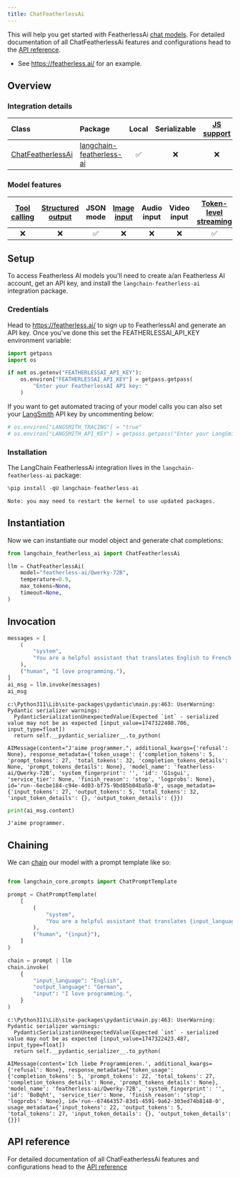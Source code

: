 ```yaml
---
title: ChatFeatherlessAi
---
```


This will help you get started with FeatherlessAi [chat models](/oss/concepts/chat_models). For detailed documentation of all ChatFeatherlessAi features and configurations head to the [API reference](https://python.langchain.com/api_reference/__package_name_short_snake__/chat_models/__module_name__.chat_models.ChatFeatherlessAi.html).

- See https://featherless.ai/ for an example.

## Overview
### Integration details


| Class | Package | Local | Serializable | [JS support](https://js.langchain.com/docs/integrations/chat/__package_name_short_snake__) | Package downloads | Package latest |
| :--- | :--- | :---: | :---: |  :---: | :---: | :---: |
| [ChatFeatherlessAi](https://python.langchain.com/api_reference/__package_name_short_snake__/chat_models/__module_name__.chat_models.ChatFeatherlessAi.html) | [langchain-featherless-ai](https://python.langchain.com/api_reference/__package_name_short_snake__/) | ✅ | ❌ | ❌ | ![PyPI - Downloads](https://img.shields.io/pypi/dm/langchain-featherless-ai?style=flat-square&label=%20) | ![PyPI - Version](https://img.shields.io/pypi/v/langchain-featherless-ai?style=flat-square&label=%20) |

### Model features
| [Tool calling](/oss/how-to/tool_calling) | [Structured output](/oss/how-to/structured_output/) | JSON mode | [Image input](/oss/how-to/multimodal_inputs/) | Audio input | Video input | [Token-level streaming](/oss/how-to/chat_streaming/) | Native async | [Token usage](/oss/how-to/chat_token_usage_tracking/) | [Logprobs](/oss/how-to/logprobs/) |
| :---: | :---: | :---: | :---: |  :---: | :---: | :---: | :---: | :---: | :---: |
| ❌ | ❌ | ✅| ❌ | ❌ | ❌ | ✅ | ✅ | ✅ | ❌ |

## Setup


To access Featherless AI models you'll need to create a/an Featherless AI account, get an API key, and install the `langchain-featherless-ai` integration package.

### Credentials


Head to https://featherless.ai/ to sign up to FeatherlessAI and generate an API key. Once you've done this set the FEATHERLESSAI_API_KEY environment variable:


```python
import getpass
import os

if not os.getenv("FEATHERLESSAI_API_KEY"):
    os.environ["FEATHERLESSAI_API_KEY"] = getpass.getpass(
        "Enter your FeatherlessAI API key: "
    )
```

If you want to get automated tracing of your model calls you can also set your [LangSmith](https://docs.smith.langchain.com/) API key by uncommenting below:


```python
# os.environ["LANGSMITH_TRACING"] = "true"
# os.environ["LANGSMITH_API_KEY"] = getpass.getpass("Enter your LangSmith API key: ")
```

### Installation

The LangChain FeatherlessAi integration lives in the `langchain-featherless-ai` package:


```python
%pip install -qU langchain-featherless-ai
```
```output
Note: you may need to restart the kernel to use updated packages.
```
## Instantiation

Now we can instantiate our model object and generate chat completions:



```python
from langchain_featherless_ai import ChatFeatherlessAi

llm = ChatFeatherlessAi(
    model="featherless-ai/Qwerky-72B",
    temperature=0.9,
    max_tokens=None,
    timeout=None,
)
```

## Invocation


```python
messages = [
    (
        "system",
        "You are a helpful assistant that translates English to French. Translate the user sentence.",
    ),
    ("human", "I love programming."),
]
ai_msg = llm.invoke(messages)
ai_msg
```
```output
c:\Python311\Lib\site-packages\pydantic\main.py:463: UserWarning: Pydantic serializer warnings:
  PydanticSerializationUnexpectedValue(Expected `int` - serialized value may not be as expected [input_value=1747322408.706, input_type=float])
  return self.__pydantic_serializer__.to_python(
```


```output
AIMessage(content="J'aime programmer.", additional_kwargs={'refusal': None}, response_metadata={'token_usage': {'completion_tokens': 5, 'prompt_tokens': 27, 'total_tokens': 32, 'completion_tokens_details': None, 'prompt_tokens_details': None}, 'model_name': 'featherless-ai/Qwerky-72B', 'system_fingerprint': '', 'id': 'G1sgui', 'service_tier': None, 'finish_reason': 'stop', 'logprobs': None}, id='run--6ecbe184-c94e-4d03-bf75-9bd85b04ba5b-0', usage_metadata={'input_tokens': 27, 'output_tokens': 5, 'total_tokens': 32, 'input_token_details': {}, 'output_token_details': {}})
```



```python
print(ai_msg.content)
```
```output
J'aime programmer.
```
## Chaining

We can [chain](/oss/how-to/sequence/) our model with a prompt template like so:


```python
```


```python
from langchain_core.prompts import ChatPromptTemplate

prompt = ChatPromptTemplate(
    [
        (
            "system",
            "You are a helpful assistant that translates {input_language} to {output_language}.",
        ),
        ("human", "{input}"),
    ]
)

chain = prompt | llm
chain.invoke(
    {
        "input_language": "English",
        "output_language": "German",
        "input": "I love programming.",
    }
)
```
```output
c:\Python311\Lib\site-packages\pydantic\main.py:463: UserWarning: Pydantic serializer warnings:
  PydanticSerializationUnexpectedValue(Expected `int` - serialized value may not be as expected [input_value=1747322423.487, input_type=float])
  return self.__pydantic_serializer__.to_python(
```


```output
AIMessage(content='Ich liebe Programmieren.', additional_kwargs={'refusal': None}, response_metadata={'token_usage': {'completion_tokens': 5, 'prompt_tokens': 22, 'total_tokens': 27, 'completion_tokens_details': None, 'prompt_tokens_details': None}, 'model_name': 'featherless-ai/Qwerky-72B', 'system_fingerprint': '', 'id': 'BoBqht', 'service_tier': None, 'finish_reason': 'stop', 'logprobs': None}, id='run--67464357-83d1-4591-9a62-303ed74b8148-0', usage_metadata={'input_tokens': 22, 'output_tokens': 5, 'total_tokens': 27, 'input_token_details': {}, 'output_token_details': {}})
```


## API reference

For detailed documentation of all ChatFeatherlessAi features and configurations head to the [API reference](https://python.langchain.com/api_reference/__package_name_short_snake__/chat_models/.chat_models.ChatFeatherlessAi.html)
